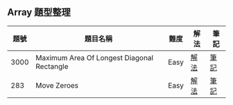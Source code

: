 ## Array 題型整理

| 題號 | 題目名稱 | 難度 | 解法 | 筆記 |
|------|----------|------|------|------|
| 3000 | Maximum Area Of Longest Diagonal Rectangle | Easy | [解法](3000_maximum_area_of_longest_diagonal_rectangle/solution.go) | [筆記](3000_maximum_area_of_longest_diagonal_rectangle/README.md) |
| 283 | Move Zeroes | Easy | [解法](283_move_zeroes/solution.go) | [筆記](283_move_zeroes/README.md) |
